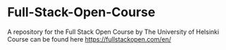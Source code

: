# Full-Stack-Open-Course

A repository for the Full Stack Open Course by The University of Helsinki
Course can be found here https://fullstackopen.com/en/

